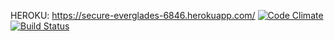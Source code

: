 


HEROKU: https://secure-everglades-6846.herokuapp.com/
[![Code Climate](https://codeclimate.com/github/jKostet/rordaw/badges/gpa.svg)](https://codeclimate.com/github/jKostet/rordaw)
[![Build Status](https://travis-ci.org/jKostet/rordaw.svg)](https://travis-ci.org/jKostet/rordaw)
